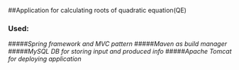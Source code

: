 ##Application for calculating roots of quadratic equation(QE)

### Used: 
#####*Spring framework and MVC pattern*
#####*Maven as build manager*
#####*MySQL DB for storing input and produced info*
#####*Apache Tomcat for deploying application*


